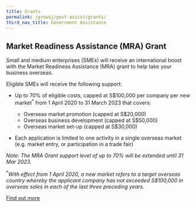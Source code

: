```yaml
---
title: Grants
permalink: /growsj/govt-assist/grants/
third_nav_title: Government Assistance
---
```


## Market Readiness Assistance (MRA) Grant

Small and medium enterprises (SMEs) will receive an international boost with the Market Readiness Assistance (MRA) grant to help take your business overseas.

Eligible SMEs will receive the following support:

- Up to 70% of eligible costs, capped at S$100,000 per company per new market<sup>*</Sup> from 1 April 2020 to 31 March 2023 that covers:
  - Overseas market promotion (capped at S$20,000)
  - Overseas business development (capped at S$50,000)
  - Overseas market set-up (capped at S$30,000)

- Each application is limited to one activity in a single overseas market (e.g. market entry, or participation in a trade fair)

*Note: The MRA Grant support level of up to 70% will be extended until 31 Mar 2023.*

<sup>*</Sup>*With effect from 1 April 2020, a new market refers to a target overseas country whereby the applicant company has not exceeded S$100,000 in overseas sales in each of the last three preceding years.*

<a href="https://www.enterprisesg.gov.sg/financial-assistance/grants/for-local-companies/market-readiness-assistance-grant" target="_blank">Find out more</a>
